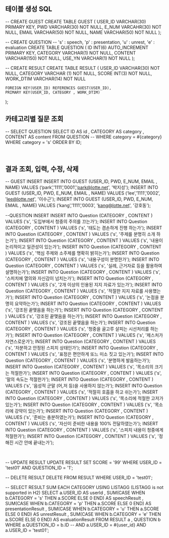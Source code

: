 ## 테이블 생성 SQL

-- CREATE GUEST
CREATE TABLE GUEST (
    USER_ID VARCHAR(30) PRIMARY KEY,
    PWD VARCHAR(30) NOT NULL,
    E_NUM VARCAHR(30) NOT NULL, 
    EMAIL VARCHAR(50) NOT NULL,
    NAME VARCHAR(50) NOT NULL
);



-- CREATE QUESTION
-- 's' : speech, 'p' : presentation, 'u' : unrest, 'e' : evaluation
CREATE TABLE QUESTION (
    ID INT(6) AUTO_INCREMENT PRIMARY KEY,
    CATEGORY VARCHAR(1) NOT NULL,
    CONTENT VARCHAR(150) NOT NULL,
    USE_YN VARCHAR(1) NOT NULL 
);



-- CREATE RESULT
CREATE TABLE RESULT (
    USER_ID VARCHAR(30) NOT NULL,
    CATEGORY VARCHAR (1) NOT NULL,
    SCORE INT(3) NOT NULL,
    WORK_DTIM VARCHAR(14) NOT NULL 
    
	FOREIGN KEY(USER_ID) REFERENCES GUEST(USER_ID),
	PRIMARY KEY(USER_ID, CATEGORY , WORK_DTIM)

);



## 카테고리별 질문 조회

-- SELECT QUESTION
SELECT ID          AS id
      , CATEGORY  AS category
      , CONTENT   AS content
  FROM QUESTION
-- WHERE category = #{category}
 WHERE category = 's'
ORDER BY ID;


 
## 결과 조회, 입력, 수정, 삭제


-- GUEST INSERT 
INSERT INTO GUEST (USER_ID, PWD, E_NUM, EMAIL , NAME) VALUES (‘park’,’1111’,’0001’,'park@lotte.net', '박지성');
INSERT INTO GUEST (USER_ID, PWD, E_NUM, EMAIL , NAME) VALUES (‘lee’,’1111’,’0002’, 'lee@lotte.net', '이수근');
INSERT INTO GUEST (USER_ID, PWD, E_NUM, EMAIL , NAME) VALUES (‘kang’,’1111’,’0003’, 'kang@lotte.net', '강호동');


--QUESTION INSERT
INSERT INTO Question (CATEGORY , CONTENT ) VALUES ('s', '도입부에서 청중의 주의를 끄는가');
INSERT INTO Question (CATEGORY , CONTENT ) VALUES ('s', '태도는 겸손하게 진행 하는가');
INSERT INTO Question (CATEGORY , CONTENT ) VALUES ('s', '주제를 분명히 소개 하는가');
INSERT INTO Question (CATEGORY , CONTENT ) VALUES ('s', '내용이 논리적이고 일관성이 있는가');
INSERT INTO Question (CATEGORY , CONTENT ) VALUES ('s', '핵심 주제와 소주제를 명확히 밝히는가');
INSERT INTO Question (CATEGORY , CONTENT ) VALUES ('s', '내용구성이 분명한가');
INSERT INTO Question (CATEGORY , CONTENT ) VALUES ('s', '실례, 근거자료 등을 활용하여 설명하는가');
INSERT INTO Question (CATEGORY , CONTENT ) VALUES ('s', '스피치에 열의와 자신감이 넘치는가');
INSERT INTO Question (CATEGORY , CONTENT ) VALUES ('s', '2개 이상의 인용된 지지 자료가 있는가');
INSERT INTO Question (CATEGORY , CONTENT ) VALUES ('s', '적절한 지지 자료를 사용했는가');
INSERT INTO Question (CATEGORY , CONTENT ) VALUES ('s', '논점을 분명히 요약하는가');
INSERT INTO Question (CATEGORY , CONTENT ) VALUES ('s', '강조된 끝맺음을 하는가');
INSERT INTO Question (CATEGORY , CONTENT ) VALUES ('s', '강조된 끝맺음을 하는가');
INSERT INTO Question (CATEGORY , CONTENT ) VALUES ('s', '강조된 끝맺음을 하는가');
INSERT INTO Question (CATEGORY , CONTENT ) VALUES ('s', '청중을 골고루 살피는 시선처리를 하는가');
INSERT INTO Question (CATEGORY , CONTENT ) VALUES ('s', '제스처가 자연스로운가');
INSERT INTO Question (CATEGORY , CONTENT ) VALUES ('s', '차분하고 안정된 스피치 상태인가');
INSERT INTO Question (CATEGORY , CONTENT ) VALUES ('s', '표정은 편안하게 또느 미소 짓고 있는가');
INSERT INTO Question (CATEGORY , CONTENT ) VALUES ('s', '분명하게 발음하는가');
INSERT INTO Question (CATEGORY , CONTENT ) VALUES ('s', '목소리의 크기는 적절한가');
INSERT INTO Question (CATEGORY , CONTENT ) VALUES ('s', '말의 속도는 적절한가');
INSERT INTO Question (CATEGORY , CONTENT ) VALUES ('s', '음성적 군말 (어,저 등)을 사용하지 않는가');
INSERT INTO Question (CATEGORY , CONTENT ) VALUES ('s', '적절히 호흡을 하고 쉬는가');
INSERT INTO Question (CATEGORY , CONTENT ) VALUES ('s', '목소리에 적절한 고저가 있는가');
INSERT INTO Question (CATEGORY , CONTENT ) VALUES ('s', '목소리에 강약이 있는가');
INSERT INTO Question (CATEGORY , CONTENT ) VALUES ('s', '준비는 충분하였는가');
INSERT INTO Question (CATEGORY , CONTENT ) VALUES ('s', '자신이 준비한 내용을 100% 전달하였는가');
INSERT INTO Question (CATEGORY , CONTENT ) VALUES ('s', '스피치 내용이 청중에게 적절한가');
INSERT INTO Question (CATEGORY , CONTENT ) VALUES ('s', '정해진 시간 안에 끝내는가');



	
 

-- UPDATE RESULT
UPDATE RESULT
SET    SCORE = '99'
 WHERE USER_ID = 'test01'
   AND QUESTION_ID = '1';



-- DELETE RESULT
DELETE FROM RESULT WHERE USER_ID = 'test01';


-- SELECT RESULT SUM EACH CATEGORY USING LISTAGG (LISTAGG is not supported in H2)
SELECT a.USER_ID        AS userId
      , SUM(CASE WHEN b.CATEGORY = 's' THEN a.SCORE ELSE 0 END) AS speechResult
      , SUM(CASE WHEN b.CATEGORY = 'p' THEN a.SCORE ELSE 0 END) AS presentationResult
      , SUM(CASE WHEN b.CATEGORY = 'u' THEN a.SCORE ELSE 0 END) AS unrestResult
      , SUM(CASE WHEN b.CATEGORY = 'e' THEN a.SCORE ELSE 0 END) AS evaluationResult
  FROM RESULT a
      , QUESTION b
 WHERE a.QUESTION_ID = b.ID
--   AND a.USER_ID = #{user_id}
  AND a.USER_ID = 'test01';



